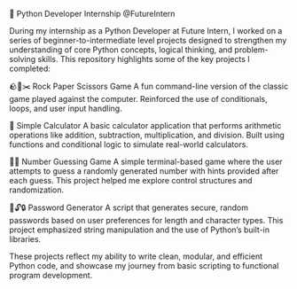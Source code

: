 🚀 Python Developer Internship @FutureIntern


During my internship as a Python Developer at Future Intern, I worked on a series of beginner-to-intermediate level projects designed to strengthen my understanding of core Python concepts, logical thinking, and problem-solving skills. This repository highlights some of the key projects I completed:


🪨📄✂️ Rock Paper Scissors Game A fun command-line version of the classic game played against the computer. Reinforced the use of conditionals, loops, and user input handling.


📲 Simple Calculator A basic calculator application that performs arithmetic operations like addition, subtraction, multiplication, and division. Built using functions and conditional logic to simulate real-world calculators.


💭🤔 Number Guessing Game A simple terminal-based game where the user attempts to guess a randomly generated number with hints provided after each guess. This project helped me explore control structures and randomization.


🔏🔓🔒 Password Generator A script that generates secure, random passwords based on user preferences for length and character types. This project emphasized string manipulation and the use of Python’s built-in libraries.


These projects reflect my ability to write clean, modular, and efficient Python code, and showcase my journey from basic scripting to functional program development.
